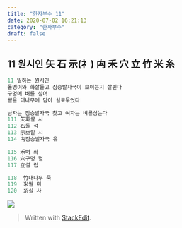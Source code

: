 ```yaml
---
title: "한자부수 11"
date: 2020-07-02 16:21:13
category: "한자부수"
draft: false
---
```

## 11 원시인 矢 石 示(礻) 禸 禾 穴 立 竹 米 糸 
```js
11 일하는 원시인
돌멩이와 화살들고 짐승발자국이 보이는지 살핀다
구멍에 벼를 심어 
쌀을 대나무에 담아 실로묶었다

남자는 짐승발자국 찾고 여자는 벼를심는다
111 矢화살 시
112 石돌 석
113 示보일 시
114 禸짐승발자국 유

115 禾벼 화
116 穴구멍 혈
117 立설 립

118  竹대나무 죽
119  米쌀 미
120  糸실 사
```
![](https://i.ibb.co/dJnm78t/2020-07-03-2-43-31.png)

> Written with [StackEdit](https://stackedit.io/).
<!--stackedit_data:
eyJoaXN0b3J5IjpbLTE4MTE2MTkxNzgsLTU1MzE4MzEzXX0=
-->